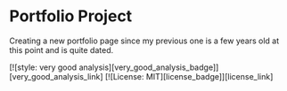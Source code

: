 # Portfolio Project

Creating a new portfolio page since my previous one is a few years old at this point and is quite dated.


[![style: very good analysis][very_good_analysis_badge]][very_good_analysis_link]
[![License: MIT][license_badge]][license_link]

